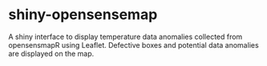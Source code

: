 # shiny-opensensemap
A shiny interface to display temperature data anomalies collected from opensensmapR using Leaflet. Defective boxes and potential data anomalies are displayed on the map. 
